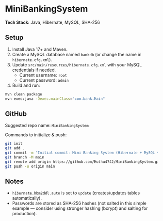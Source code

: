# MiniBankingSystem

**Tech Stack:** Java, Hibernate, MySQL, SHA-256

## Setup

1. Install Java 17+ and Maven.
2. Create a MySQL database named `bankdb` (or change the name in `hibernate.cfg.xml`).
3. Update `src/main/resources/hibernate.cfg.xml` with your MySQL credentials if needed.
   - Current username: `root`
   - Current password: `admin`
4. Build and run:
```bash
mvn clean package
mvn exec:java -Dexec.mainClass="com.bank.Main"
```

## GitHub
Suggested repo name: `MiniBankingSystem`

Commands to initialize & push:
```bash
git init
git add .
git commit -m "Initial commit: Mini Banking System (Hibernate + MySQL + SHA-256)"
git branch -M main
git remote add origin https://github.com/Muthu4742/MiniBankingSystem.git
git push -u origin main
```

## Notes
- `hibernate.hbm2ddl.auto` is set to `update` (creates/updates tables automatically).
- Passwords are stored as SHA-256 hashes (not salted in this simple example — consider using stronger hashing (bcrypt) and salting for production).
